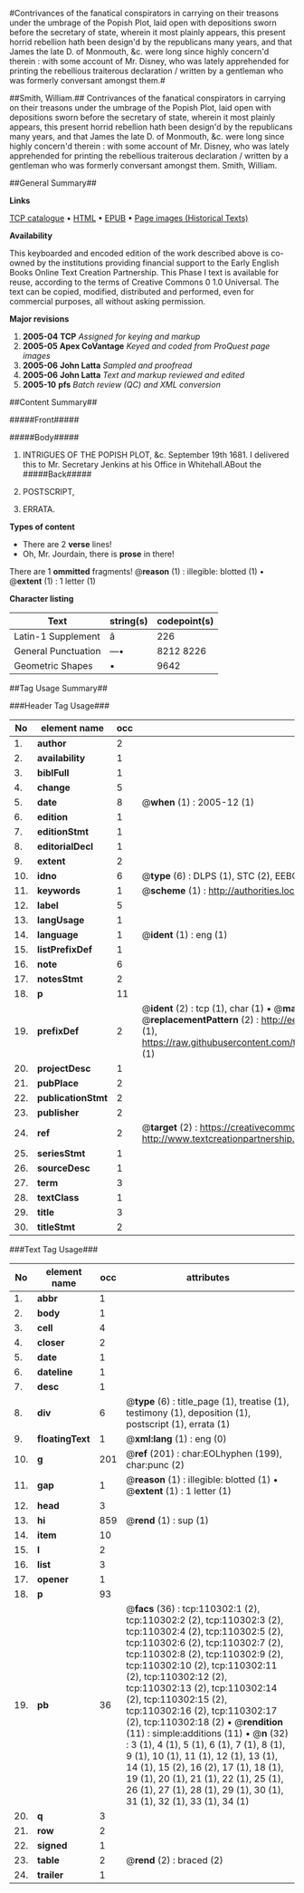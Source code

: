 #Contrivances of the fanatical conspirators in carrying on their treasons under the umbrage of the Popish Plot, laid open with depositions sworn before the secretary of state, wherein it most plainly appears, this present horrid rebellion hath been design'd by the republicans many years, and that James the late D. of Monmouth, &c. were long since highly concern'd therein : with some account of Mr. Disney, who was lately apprehended for printing the rebellious traiterous declaration / written by a gentleman who was formerly conversant amongst them.#

##Smith, William.##
Contrivances of the fanatical conspirators in carrying on their treasons under the umbrage of the Popish Plot, laid open with depositions sworn before the secretary of state, wherein it most plainly appears, this present horrid rebellion hath been design'd by the republicans many years, and that James the late D. of Monmouth, &c. were long since highly concern'd therein : with some account of Mr. Disney, who was lately apprehended for printing the rebellious traiterous declaration / written by a gentleman who was formerly conversant amongst them.
Smith, William.

##General Summary##

**Links**

[TCP catalogue](http://www.ota.ox.ac.uk/tcp/)  • 
[HTML](http://tei.it.ox.ac.uk/tcp/Texts-HTML/free/A60/A60667.html)  • 
[EPUB](http://tei.it.ox.ac.uk/tcp/Texts-EPUB/free/A60/A60667.epub) • 
[Page images (Historical Texts)](https://data.historicaltexts.jisc.ac.uk/view?pubId=eebo-31354992e&pageId=eebo-31354992e-110302-1)

**Availability**

This keyboarded and encoded edition of the
	       work described above is co-owned by the institutions
	       providing financial support to the Early English Books
	       Online Text Creation Partnership. This Phase I text is
	       available for reuse, according to the terms of Creative
	       Commons 0 1.0 Universal. The text can be copied,
	       modified, distributed and performed, even for
	       commercial purposes, all without asking permission.

**Major revisions**

1. __2005-04__ __TCP__ *Assigned for keying and markup*
1. __2005-05__ __Apex CoVantage__ *Keyed and coded from ProQuest page images*
1. __2005-06__ __John Latta__ *Sampled and proofread*
1. __2005-06__ __John Latta__ *Text and markup reviewed and edited*
1. __2005-10__ __pfs__ *Batch review (QC) and XML conversion*

##Content Summary##

#####Front#####

#####Body#####

1. INTRIGUES OF THE POPISH PLOT, &c.
September 19th 1681. I delivered this to Mr. Secretary Jenkins at his Office in Whitehall.ABout the 
#####Back#####

1. POSTSCRIPT,

1. ERRATA.

**Types of content**

  * There are 2 **verse** lines!
  * Oh, Mr. Jourdain, there is **prose** in there!

There are 1 **ommitted** fragments! 
 @__reason__ (1) : illegible: blotted (1)  •  @__extent__ (1) : 1 letter (1)

**Character listing**


|Text|string(s)|codepoint(s)|
|---|---|---|
|Latin-1 Supplement|â|226|
|General Punctuation|—•|8212 8226|
|Geometric Shapes|▪|9642|

##Tag Usage Summary##

###Header Tag Usage###

|No|element name|occ|attributes|
|---|---|---|---|
|1.|__author__|2||
|2.|__availability__|1||
|3.|__biblFull__|1||
|4.|__change__|5||
|5.|__date__|8| @__when__ (1) : 2005-12 (1)|
|6.|__edition__|1||
|7.|__editionStmt__|1||
|8.|__editorialDecl__|1||
|9.|__extent__|2||
|10.|__idno__|6| @__type__ (6) : DLPS (1), STC (2), EEBO-CITATION (1), OCLC (1), VID (1)|
|11.|__keywords__|1| @__scheme__ (1) : http://authorities.loc.gov/ (1)|
|12.|__label__|5||
|13.|__langUsage__|1||
|14.|__language__|1| @__ident__ (1) : eng (1)|
|15.|__listPrefixDef__|1||
|16.|__note__|6||
|17.|__notesStmt__|2||
|18.|__p__|11||
|19.|__prefixDef__|2| @__ident__ (2) : tcp (1), char (1)  •  @__matchPattern__ (2) : ([0-9\-]+):([0-9IVX]+) (1), (.+) (1)  •  @__replacementPattern__ (2) : http://eebo.chadwyck.com/downloadtiff?vid=$1&page=$2 (1), https://raw.githubusercontent.com/textcreationpartnership/Texts/master/tcpchars.xml#$1 (1)|
|20.|__projectDesc__|1||
|21.|__pubPlace__|2||
|22.|__publicationStmt__|2||
|23.|__publisher__|2||
|24.|__ref__|2| @__target__ (2) : https://creativecommons.org/publicdomain/zero/1.0/ (1), http://www.textcreationpartnership.org/docs/. (1)|
|25.|__seriesStmt__|1||
|26.|__sourceDesc__|1||
|27.|__term__|3||
|28.|__textClass__|1||
|29.|__title__|3||
|30.|__titleStmt__|2||


###Text Tag Usage###

|No|element name|occ|attributes|
|---|---|---|---|
|1.|__abbr__|1||
|2.|__body__|1||
|3.|__cell__|4||
|4.|__closer__|2||
|5.|__date__|1||
|6.|__dateline__|1||
|7.|__desc__|1||
|8.|__div__|6| @__type__ (6) : title_page (1), treatise (1), testimony (1), deposition (1), postscript (1), errata (1)|
|9.|__floatingText__|1| @__xml:lang__ (1) : eng (0)|
|10.|__g__|201| @__ref__ (201) : char:EOLhyphen (199), char:punc (2)|
|11.|__gap__|1| @__reason__ (1) : illegible: blotted (1)  •  @__extent__ (1) : 1 letter (1)|
|12.|__head__|3||
|13.|__hi__|859| @__rend__ (1) : sup (1)|
|14.|__item__|10||
|15.|__l__|2||
|16.|__list__|3||
|17.|__opener__|1||
|18.|__p__|93||
|19.|__pb__|36| @__facs__ (36) : tcp:110302:1 (2), tcp:110302:2 (2), tcp:110302:3 (2), tcp:110302:4 (2), tcp:110302:5 (2), tcp:110302:6 (2), tcp:110302:7 (2), tcp:110302:8 (2), tcp:110302:9 (2), tcp:110302:10 (2), tcp:110302:11 (2), tcp:110302:12 (2), tcp:110302:13 (2), tcp:110302:14 (2), tcp:110302:15 (2), tcp:110302:16 (2), tcp:110302:17 (2), tcp:110302:18 (2)  •  @__rendition__ (11) : simple:additions (11)  •  @__n__ (32) : 3 (1), 4 (1), 5 (1), 6 (1), 7 (1), 8 (1), 9 (1), 10 (1), 11 (1), 12 (1), 13 (1), 14 (1), 15 (2), 16 (2), 17 (1), 18 (1), 19 (1), 20 (1), 21 (1), 22 (1), 25 (1), 26 (1), 27 (1), 28 (1), 29 (1), 30 (1), 31 (1), 32 (1), 33 (1), 34 (1)|
|20.|__q__|3||
|21.|__row__|2||
|22.|__signed__|1||
|23.|__table__|2| @__rend__ (2) : braced (2)|
|24.|__trailer__|1||
